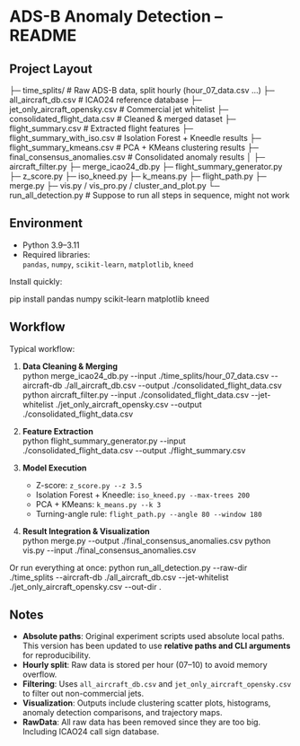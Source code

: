 # ADS-B Anomaly Detection – README

## Project Layout

├─ time_splits/                  # Raw ADS-B data, split hourly (hour_07_data.csv ...)
├─ all_aircraft_db.csv           # ICAO24 reference database
├─ jet_only_aircraft_opensky.csv # Commercial jet whitelist
├─ consolidated_flight_data.csv  # Cleaned & merged dataset
├─ flight_summary.csv            # Extracted flight features
├─ flight_summary_with_iso.csv   # Isolation Forest + Kneedle results
├─ flight_summary_kmeans.csv     # PCA + KMeans clustering results
├─ final_consensus_anomalies.csv # Consolidated anomaly results
│
├─ aircraft_filter.py
├─ merge_icao24_db.py
├─ flight_summary_generator.py
├─ z_score.py
├─ iso_kneed.py
├─ k_means.py
├─ flight_path.py
├─ merge.py
├─ vis.py / vis_pro.py / cluster_and_plot.py
└─ run_all_detection.py          # Suppose to run all steps in sequence, might not work


## Environment
- Python 3.9–3.11
- Required libraries:  
  `pandas`, `numpy`, `scikit-learn`, `matplotlib`, `kneed`

Install quickly:

pip install pandas numpy scikit-learn matplotlib kneed


## Workflow
Typical workflow:

1. **Data Cleaning & Merging**  
   python merge_icao24_db.py --input ./time_splits/hour_07_data.csv                              --aircraft-db ./all_aircraft_db.csv                              --output ./consolidated_flight_data.csv
   python aircraft_filter.py --input ./consolidated_flight_data.csv                              --jet-whitelist ./jet_only_aircraft_opensky.csv                              --output ./consolidated_flight_data.csv


2. **Feature Extraction**  
   python flight_summary_generator.py           --input ./consolidated_flight_data.csv           --output ./flight_summary.csv


3. **Model Execution**  
   - Z-score: `z_score.py --z 3.5`  
   - Isolation Forest + Kneedle: `iso_kneed.py --max-trees 200`  
   - PCA + KMeans: `k_means.py --k 3`  
   - Turning-angle rule: `flight_path.py --angle 80 --window 180`  

4. **Result Integration & Visualization**  
   python merge.py --output ./final_consensus_anomalies.csv
   python vis.py --input ./final_consensus_anomalies.csv


Or run everything at once:
python run_all_detection.py --raw-dir ./time_splits                             --aircraft-db ./all_aircraft_db.csv                             --jet-whitelist ./jet_only_aircraft_opensky.csv                             --out-dir .

## Notes
- **Absolute paths**: Original experiment scripts used absolute local paths. This version has been updated to use **relative paths and CLI arguments** for reproducibility.  
- **Hourly split**: Raw data is stored per hour (07–10) to avoid memory overflow.  
- **Filtering**: Uses `all_aircraft_db.csv` and `jet_only_aircraft_opensky.csv` to filter out non-commercial jets.  
- **Visualization**: Outputs include clustering scatter plots, histograms, anomaly detection comparisons, and trajectory maps.  
- **RawData**: All raw data has been removed since they are too big. Including ICAO24 call sign database.
